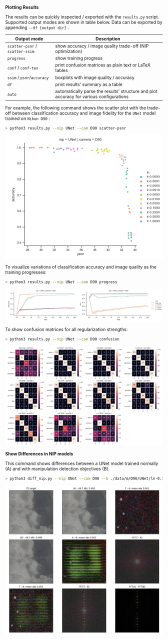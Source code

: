**Plotting Results**

The results can be quickly inspected / exported with the `results.py` script. Supported output modes are shown in table below. Data can be exported by appending `--df {output dir}` .

| Output mode                     | Description                                                  |
| ------------------------------- | ------------------------------------------------------------ |
| `scatter-psnr` / `scatter-ssim` | show accuracy / image quality trade-off (NIP optimization)   |
| `progress`                      | show training progress                                       |
| `conf` / `conf-tex`             | print confusion matrices as plain text or LaTeX tables       |
| `ssim` / `psnr`/`accuracy`      | boxplots with image quality / accuracy                       |
| `df`                            | print results' summary as a table                            |
| `auto`                          | automatically parse the results' structure and plot accuracy for various configurations |

For example, the following command shows the scatter plot with the trade-off between classification accuracy and image fidelity for the `UNet` model trained on `Nikon D90` :

```bash
> python3 results.py --nip UNet --cam D90 scatter-psnr
```

![training for optimized manipulation detection](scatterplot-nikon-d90.png)

To visualize variations of classification accuracy and image quality as the training progresses:

```bash
> python3 results.py --nip UNet --cam D90 progress
```
![training for optimized manipulation detection](progress-nikon-d90.png)

To show confusion matrices for all regularization strengths:

```bash
> python3 results.py --nip UNet --cam D90 confusion
```
![training for optimized manipulation detection](confusion-nikon-d90.png)

**Show Differences in NIP models**

This command shows differences between a UNet model trained normally (A) and with manipulation detection objectives (B). 

```bash
> python3 diff_nip.py --nip UNet --cam D90 --b ./data/m/D90/UNet/ln-0.1000/000/models/ --image 16
```

![Differences between NIP models](nip_differences.jpg)